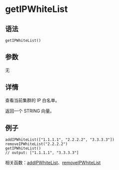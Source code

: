 # getIPWhiteList

## 语法

`getIPWhiteList()`

## 参数

无

## 详情

查看当前集群的 IP 白名单。

返回一个 STRING 向量。

## 例子

```
addIPWhiteList(["1.1.1.1", "2.2.2.2", "3.3.3.3"])
removeIPWhiteList("2.2.2.2")
getIPWhiteList()
// output: ["1.1.1.1", "3.3.3.3"]
```

相关函数：[addIPWhiteList](../a/addipwhitelist.html)、[removeIPWhiteList](../r/removeipwhitelist.html)

